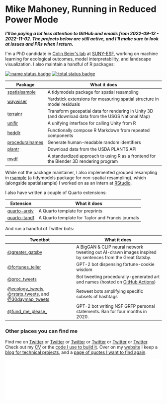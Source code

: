 # Mike Mahoney, Running in Reduced Power Mode

***I'll be paying a lot less attention to GitHub and emails from 2022-09-12 - 2022-11-02. The projects below are still active, and I'll make sure to look at issues and PRs when I return.***

I'm a PhD candidate in [Colin Beier's lab](https://www.esf.edu/faculty/beier/) at [SUNY-ESF](esf.edu/), working on machine learning for ecological outcomes, model interpretability, and landscape visualization. I also maintain a handful of R packages:

[![:name status badge](https://mikemahoney218.r-universe.dev/badges/:name)](https://mikemahoney218.r-universe.dev)
[![:total status badge](https://mikemahoney218.r-universe.dev/badges/:total)](https://mikemahoney218.r-universe.dev)

| Package | What it does |
|---------|--------------|
| [spatialsample](https://github.com/tidymodels/spatialsample) | A tidymodels package for spatial resampling |
| [waywiser](https://github.com/mikemahoney218/waywiser) | Yardstick extensions for measuring spatial structure in model residuals |
| [terrainr](https://github.com/ropensci/terrainr) | Transform geospatial data for rendering in Unity 3D (and download data from the USGS National Map) |
| [unifir](https://github.com/mikemahoney218/unifir) |  A unifying interface for calling Unity from R  |
| [heddlr](https://github.com/mikemahoney218/heddlr) | Functionally compose R Markdown from repeated components | 
| [proceduralnames](https://github.com/mikemahoney218/proceduralnames) | Generate human-readable random identifiers |
| [plantr](https://github.com/mikemahoney218/plantr) | Download data from the USDA PLANTS API |
| [mvdf](https://github.com/mikemahoney218/mvdf) | A standardized approach to using R as a frontend for the Blender 3D rendering program |

While not the package maintainer, I also implemented grouped resampling in [rsample](https://github.com/tidymodels/rsample/) (a tidymodels package for non-spatial resampling), which (alongside spatialsample) I worked on as an intern at [RStudio](https://github.com/rstudio).

I also have written a couple of Quarto extensions:

| Extension | What it does |
| --- | --- |
| [quarto-arxiv](https://github.com/mikemahoney218/quarto-arxiv) | A Quarto template for preprints |
| [quarto-tandf](https://github.com/mikemahoney218/quarto-tandf) | A Quarto template for Taylor and Francis journals |

And run a handful of Twitter bots:

| Tweetbot | What it does |
|-|-|
| [@greater_gatsby](https://twitter.com/greater_gatsby) | A BigGAN & CLIP neural network tweeting out AI-drawn images inspired by sentences from the Great Gatsby. |
| [@fortunes_teller](https://twitter.com/fortunes_teller) | GPT-2 bot dispensing fortune-cookie wisdom |
| [@proc_tweets](https://twitter.com/proc_tweets) | Bot tweeting procedurally-generated art and names (hosted on [GitHub Actions](https://github.com/mikemahoney218/proc_tweets)) |
| [@ecology_tweets](https://twitter.com/ecology_tweets), [@rstats_tweets](https://twitter.com/rstats_tweets), and [@30daymap_tweets](https://twitter.com/30daymap_tweets) | Retweet bots amplifying specific subsets of hashtags |
| [@fund_me_please_](https://twitter.com/fund_me_please_) | GPT-2 bot writing NSF GRFP personal statements. Ran for four months in 2020. |

### Other places you can find me

Find me on [Twitter](https://twitter.com/MikeMahoney218) or [Twitter](https://twitter.com/fortunes_teller) or [Twitter](https://twitter.com/ecology_tweets) or [Twitter](https://twitter.com/rstats_tweets) or [Twitter](https://twitter.com/fund_me_please_) or [Twitter](@30daymap_tweets). Check out my [CV](https://github.com/mikemahoney218/Resume_CV/blob/master/Mahoney_CV.pdf) or the [code I use to build it](https://github.com/mikemahoney218/Resume_CV). Over on my [website](https://www.mm218.dev/) I keep a [blog for technical projects](https://www.mm218.dev/blog), and a [page of quotes I want to find again](https://www.mm218.dev/quotes).

![Metrics](/github-metrics.svg)
